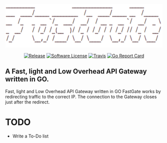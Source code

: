 <p align="center">
  <img alt="BetterCap" src="https://raw.githubusercontent.com/auyer/FastGate/master/media/logo.png" height="140" />
  <p align="center">
    <a href="https://github.com/auyer/fastgate/releases/latest"><img alt="Release" src="https://img.shields.io/github/release/auyer/bettercap.svg"></a>
    <a href="https://github.com/bettercap/bettercap/blob/master/LICENSE.md"><img alt="Software License" src="https://img.shields.io/badge/license-GPL3-brightgreen.svg"></a>
    <a href="https://travis-ci.org/auyer/fastgate"><img alt="Travis" src="https://img.shields.io/travis/auyer/fastgate/master.svg"></a>
    <a href="https://goreportcard.com/report/github.com/auyer/fastgate"><img alt="Go Report Card" src="https://goreportcard.com/badge/github.com/auyer/fastgate?&fuckgithubcache=1"></a>
  </p>
</p>

## A Fast, light and Low Overhead API Gateway written in GO.

Fast, light and Low Overhead API Gateway written in GO
FastGate works by redirecting traffic to the correct IP. The connection to the Gateway closes just after the  redirect.


# TODO
 - Write a To-Do list